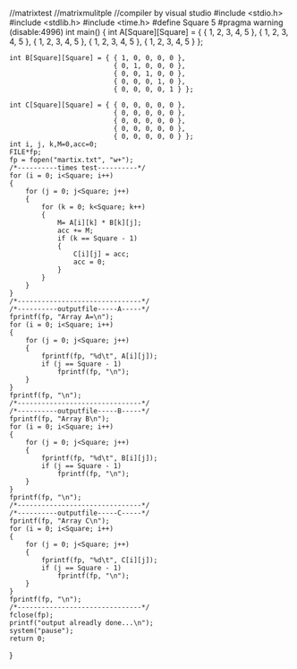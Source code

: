 //matrixtest
//matrixmulitple
//compiler by visual studio
#include <stdio.h>
#include <stdlib.h>
#include <time.h>
#define Square 5
#pragma warning (disable:4996)
int main()
{
	int A[Square][Square] = { { 1, 2, 3, 4, 5 },
							  { 1, 2, 3, 4, 5 },
							  { 1, 2, 3, 4, 5 },
							  { 1, 2, 3, 4, 5 },
							  { 1, 2, 3, 4, 5 } };

	int B[Square][Square] = { { 1, 0, 0, 0, 0 },
							  { 0, 1, 0, 0, 0 },
							  { 0, 0, 1, 0, 0 },
							  { 0, 0, 0, 1, 0 },
							  { 0, 0, 0, 0, 1 } };

	int C[Square][Square] = { { 0, 0, 0, 0, 0 },
							  { 0, 0, 0, 0, 0 },
							  { 0, 0, 0, 0, 0 },
							  { 0, 0, 0, 0, 0 },
							  { 0, 0, 0, 0, 0 } };
	int i, j, k,M=0,acc=0;
	FILE*fp;
	fp = fopen("martix.txt", "w+");
	/*----------times test----------*/
	for (i = 0; i<Square; i++)
	{
		for (j = 0; j<Square; j++)
		{
			for (k = 0; k<Square; k++)
			{
				M= A[i][k] * B[k][j];
				acc += M;
				if (k == Square - 1)
				{
					C[i][j] = acc;
					acc = 0;
				}
			}
		}
	}
	/*-------------------------------*/
	/*----------outputfile-----A-----*/
	fprintf(fp, "Array A=\n");
	for (i = 0; i<Square; i++)
	{
		for (j = 0; j<Square; j++)
		{
			fprintf(fp, "%d\t", A[i][j]);
			if (j == Square - 1)
				fprintf(fp, "\n");
		}
	}
	fprintf(fp, "\n");
	/*-------------------------------*/
	/*----------outputfile-----B-----*/
	fprintf(fp, "Array B\n");
	for (i = 0; i<Square; i++)
	{
		for (j = 0; j<Square; j++)
		{
			fprintf(fp, "%d\t", B[i][j]);
			if (j == Square - 1)
				fprintf(fp, "\n");
		}
	}
	fprintf(fp, "\n");
	/*-------------------------------*/
	/*----------outputfile-----C-----*/
	fprintf(fp, "Array C\n");
	for (i = 0; i<Square; i++)
	{
		for (j = 0; j<Square; j++)
		{
			fprintf(fp, "%d\t", C[i][j]);
			if (j == Square - 1)
				fprintf(fp, "\n");
		}
	}
	fprintf(fp, "\n");
	/*-------------------------------*/
	fclose(fp);
	printf("output alreadly done...\n");
	system("pause");
	return 0;
}
